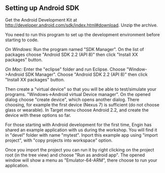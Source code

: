 Setting up Android SDK
---------------------------
Get the Android Development Kit at http://developer.android.com/sdk/index.html#download.
Unzip the archive.

You need to run this program to set up the development environment before starting to code.

*On Windows:*
Run the program named "SDK Manager". 
On the list of packages choose "Android SDK 2.2 (API 8)" then click "Install XX packages" button.

*On Mac:*
Enter the "eclipse" folder and run Eclipse. Choose "Window->Android SDK Manager". 
Choose "Android SDK 2.2 (API 8)" then click "Install XX packages" button.

Then create a "virtual device" so that you will be able to test/simulate your programs. "Windows->Android virtual Device manager". 
On the opened dialog choose "create device", which opens another dialog. 
There choosing, for example the first device (Nexus 7) is sufficient (do not choose glass or wearable).
In Target menu choose Android 2.2, and create the device with these options so far.

For those starting with Android development for the first time, Engin has shared an example application with us
during the workshop. You will find it in "devel" folder with name "mytest". Inport this example app using "import project", with "copy projects into workspace" option.

Once you import the project you can run it by right clicking on the project root (in the tree view) and choose "Run as android app". The opened window will show a menu as "Emulator-64-ARM", there choose to run your application.
